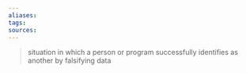 ```yaml
---
aliases: 
tags: 
sources: 
---
```

> situation in which a person or program successfully identifies as another by falsifying data